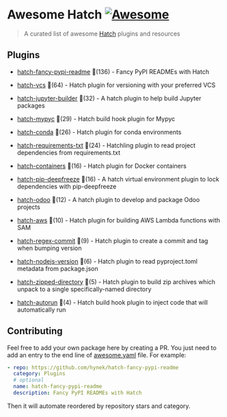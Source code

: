 # Awesome Hatch [![Awesome](https://awesome.re/badge-flat.svg)](https://github.com/sindresorhus/awesome)

> A curated list of awesome [Hatch](https://hatch.pypa.io/latest/) plugins and resources


## Plugins
  
- [hatch-fancy-pypi-readme](https://github.com/hynek/hatch-fancy-pypi-readme) 🌟(136) - Fancy PyPI READMEs with Hatch
  
- [hatch-vcs](https://github.com/ofek/hatch-vcs) 🌟(64) - Hatch plugin for versioning with your preferred VCS
  
- [hatch-jupyter-builder](https://github.com/jupyterlab/hatch-jupyter-builder) 🌟(32) - A hatch plugin to help build Jupyter packages
  
- [hatch-mypyc](https://github.com/ofek/hatch-mypyc) 🌟(29) - Hatch build hook plugin for Mypyc
  
- [hatch-conda](https://github.com/OldGrumpyViking/hatch-conda) 🌟(26) - Hatch plugin for conda environments
  
- [hatch-requirements-txt](https://github.com/repo-helper/hatch-requirements-txt) 🌟(24) - Hatchling plugin to read project dependencies from requirements.txt
  
- [hatch-containers](https://github.com/ofek/hatch-containers) 🌟(16) - Hatch plugin for Docker containers
  
- [hatch-pip-deepfreeze](https://github.com/sbidoul/hatch-pip-deepfreeze) 🌟(16) - A hatch virtual environment plugin to lock dependencies with pip-deepfreeze
  
- [hatch-odoo](https://github.com/acsone/hatch-odoo) 🌟(12) - A hatch plugin to develop and package Odoo projects
  
- [hatch-aws](https://github.com/aka-raccoon/hatch-aws) 🌟(10) - Hatch plugin for building AWS Lambda functions with SAM
  
- [hatch-regex-commit](https://github.com/frankie567/hatch-regex-commit) 🌟(9) - Hatch plugin to create a commit and tag when bumping version
  
- [hatch-nodejs-version](https://github.com/agoose77/hatch-nodejs-version) 🌟(6) - Hatch plugin to read pyproject.toml metadata from package.json
  
- [hatch-zipped-directory](https://github.com/dairiki/hatch-zipped-directory) 🌟(5) - Hatch plugin to build zip archives which unpack to a single specifically-named directory
  
- [hatch-autorun](https://github.com/ofek/hatch-autorun) 🌟(4) - Hatch build hook plugin to inject code that will automatically run
  


## Contributing

Feel free to add your own package here by creating a PR. You just need to add an entry to the end line of [awesome.yaml](./awesome.yaml) file.
For example:

```yaml
- repo: https://github.com/hynek/hatch-fancy-pypi-readme
  category: Plugins
  # optional
  name: hatch-fancy-pypi-readme
  description: Fancy PyPI READMEs with Hatch
```

Then it will automate reordered by repository stars and category.